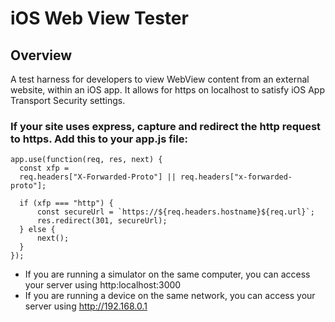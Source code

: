 #  iOS Web View Tester

## Overview
A test harness for developers to view WebView content from an external website, within an iOS app.
It allows for https on localhost to satisfy iOS App Transport Security settings.

### If your site uses express, capture and redirect the http request to https. Add this to your app.js file:
```
app.use(function(req, res, next) {
  const xfp =
  req.headers["X-Forwarded-Proto"] || req.headers["x-forwarded-proto"];

  if (xfp === "http") {
      const secureUrl = `https://${req.headers.hostname}${req.url}`;
      res.redirect(301, secureUrl);
  } else {
      next();
  }
});
```
* If you are running a simulator on the same computer, you can access your server using http:localhost:3000
* If you are running a device on the same network, you can access your server using http://192.168.0.1

